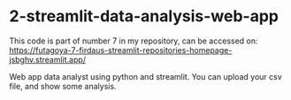 # 2-streamlit-data-analysis-web-app
This code is part of number 7 in my repository, can be accessed on: https://futagoya-7-firdaus-streamlit-repositories-homepage-jsbghv.streamlit.app/

Web app data analyst using python and streamlit. You can upload your csv file, and show some analysis.
